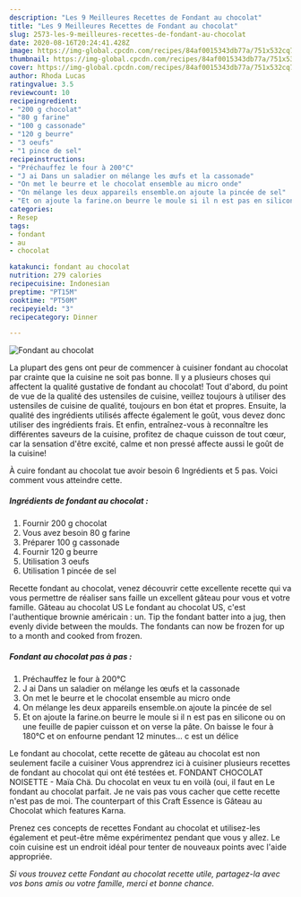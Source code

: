 ```yaml
---
description: "Les 9 Meilleures Recettes de Fondant au chocolat"
title: "Les 9 Meilleures Recettes de Fondant au chocolat"
slug: 2573-les-9-meilleures-recettes-de-fondant-au-chocolat
date: 2020-08-16T20:24:41.428Z
image: https://img-global.cpcdn.com/recipes/84af0015343db77a/751x532cq70/fondant-au-chocolat-photo-principale-de-la-recette.jpg
thumbnail: https://img-global.cpcdn.com/recipes/84af0015343db77a/751x532cq70/fondant-au-chocolat-photo-principale-de-la-recette.jpg
cover: https://img-global.cpcdn.com/recipes/84af0015343db77a/751x532cq70/fondant-au-chocolat-photo-principale-de-la-recette.jpg
author: Rhoda Lucas
ratingvalue: 3.5
reviewcount: 10
recipeingredient:
- "200 g chocolat"
- "80 g farine"
- "100 g cassonade"
- "120 g beurre"
- "3 oeufs"
- "1 pince de sel"
recipeinstructions:
- "Préchauffez le four à 200°C"
- "J ai Dans un saladier on mélange les œufs et la cassonade"
- "On met le beurre et le chocolat ensemble au micro onde"
- "On mélange les deux appareils ensemble.on ajoute la pincée de sel"
- "Et on ajoute la farine.on beurre le moule si il n est pas en silicone ou on une feuille de papier cuisson et on verse la pâte. On baisse le four à 180°C et on enfourne pendant 12 minutes... c est un délice"
categories:
- Resep
tags:
- fondant
- au
- chocolat

katakunci: fondant au chocolat 
nutrition: 279 calories
recipecuisine: Indonesian
preptime: "PT15M"
cooktime: "PT50M"
recipeyield: "3"
recipecategory: Dinner

---
```



![Fondant au chocolat](https://img-global.cpcdn.com/recipes/84af0015343db77a/751x532cq70/fondant-au-chocolat-photo-principale-de-la-recette.jpg)

La plupart des gens ont peur de commencer à cuisiner fondant au chocolat par crainte que la cuisine ne soit pas bonne. Il y a plusieurs choses qui affectent la qualité gustative de fondant au chocolat! Tout d'abord, du point de vue de la qualité des ustensiles de cuisine, veillez toujours à utiliser des ustensiles de cuisine de qualité, toujours en bon état et propres. Ensuite, la qualité des ingrédients utilisés affecte également le goût, vous devez donc utiliser des ingrédients frais. Et enfin, entraînez-vous à reconnaître les différentes saveurs de la cuisine, profitez de chaque cuisson de tout cœur, car la sensation d'être excité, calme et non pressé affecte aussi le goût de la cuisine!

<!--inarticleads1-->

À cuire fondant au chocolat tue avoir besoin 6 Ingrédients et 5 pas. Voici comment vous atteindre cette.

##### Ingrédients de fondant au chocolat :

1. Fournir 200 g chocolat
1. Vous avez besoin 80 g farine
1. Préparer 100 g cassonade
1. Fournir 120 g beurre
1. Utilisation 3 oeufs
1. Utilisation 1 pincée de sel


Recette fondant au chocolat, venez découvrir cette excellente recette qui va vous permettre de réaliser sans faille un excellent gâteau pour vous et votre famille. Gâteau au chocolat US Le fondant au chocolat US, c&#39;est l&#39;authentique brownie américain : un. Tip the fondant batter into a jug, then evenly divide between the moulds. The fondants can now be frozen for up to a month and cooked from frozen. 

<!--inarticleads2-->

##### Fondant au chocolat pas à pas :

1. Préchauffez le four à 200°C
1. J ai Dans un saladier on mélange les œufs et la cassonade
1. On met le beurre et le chocolat ensemble au micro onde
1. On mélange les deux appareils ensemble.on ajoute la pincée de sel
1. Et on ajoute la farine.on beurre le moule si il n est pas en silicone ou on une feuille de papier cuisson et on verse la pâte. On baisse le four à 180°C et on enfourne pendant 12 minutes... c est un délice


Le fondant au chocolat, cette recette de gâteau au chocolat est non seulement facile a cuisiner Vous apprendrez ici à cuisiner plusieurs recettes de fondant au chocolat qui ont été testées et. FONDANT CHOCOLAT NOISETTE - Maïa Chä. Du chocolat en veux tu en voilà (oui, il faut en Le fondant au chocolat parfait. Je ne vais pas vous cacher que cette recette n&#39;est pas de moi. The counterpart of this Craft Essence is Gâteau au Chocolat which features Karna. 

<!--inarticleads1-->

<p>
Prenez ces concepts de recettes Fondant au chocolat et utilisez-les également et peut-être même expérimentez pendant que vous y allez. Le coin cuisine est un endroit idéal pour tenter de nouveaux points avec l'aide appropriée.
</p>

<p>
<i>Si vous trouvez cette Fondant au chocolat recette utile, partagez-la avec vos bons amis ou votre famille, merci et bonne chance.</i>
</p>
